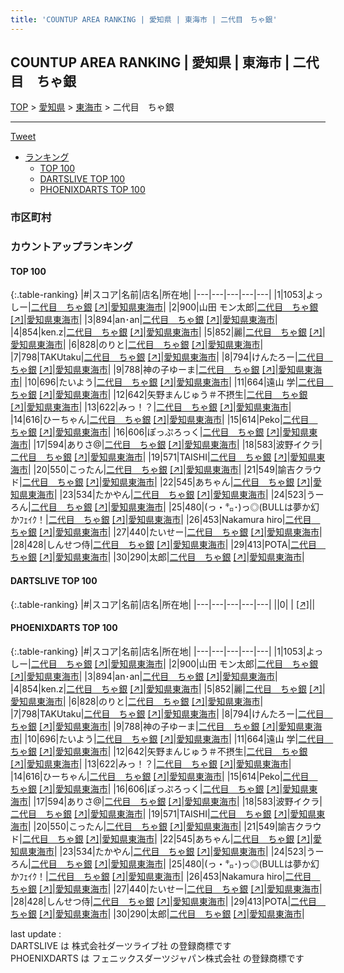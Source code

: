 ```yaml
---
title: 'COUNTUP AREA RANKING | 愛知県 | 東海市 | 二代目　ちゃ銀'
---
```

## COUNTUP AREA RANKING | 愛知県 | 東海市 | 二代目　ちゃ銀

[TOP](/darts/rank/) > [愛知県](/darts/rank/愛知県/) > [東海市](/darts/rank/愛知県/東海市/) > 二代目　ちゃ銀

___

<a href="https://twitter.com/share?ref_src=twsrc%5Etfw" data-text="COUNTUP AREA RANKING | 愛知県東海市二代目　ちゃ銀" class="twitter-share-button" data-hashtags="DARTSLIVE,PHOENIXDARTS,darts,ダーツ" data-show-count="false">Tweet</a>

* [ランキング](#カウントアップランキング)
    * [TOP 100](#top-100)
    * [DARTSLIVE TOP 100](#dartslive-top-100)
    * [PHOENIXDARTS TOP 100](#phoenixdarts-top-100)

### 市区町村

<ul>

</ul>

### カウントアップランキング

#### TOP 100



{:.table-ranking}
|#|スコア|名前|店名|所在地|
|---|---|---|---|---|
|1|1053|<span class="rank-name-pd">よっしー</span>|<a href="/darts/rank/shops/78323.html">二代目　ちゃ銀</a> <a href="https://vs.phoenixdarts.com/jp/shop/shopDetailInfo/s_78323?s_seq=78323">[↗]</a>|<a href="/darts/rank/愛知県/東海市">愛知県東海市</a>|
|2|900|<span class="rank-name-pd">山田 モン太郎</span>|<a href="/darts/rank/shops/78323.html">二代目　ちゃ銀</a> <a href="https://vs.phoenixdarts.com/jp/shop/shopDetailInfo/s_78323?s_seq=78323">[↗]</a>|<a href="/darts/rank/愛知県/東海市">愛知県東海市</a>|
|3|894|<span class="rank-name-pd">an･an</span>|<a href="/darts/rank/shops/78323.html">二代目　ちゃ銀</a> <a href="https://vs.phoenixdarts.com/jp/shop/shopDetailInfo/s_78323?s_seq=78323">[↗]</a>|<a href="/darts/rank/愛知県/東海市">愛知県東海市</a>|
|4|854|<span class="rank-name-pd">ken.z</span>|<a href="/darts/rank/shops/78323.html">二代目　ちゃ銀</a> <a href="https://vs.phoenixdarts.com/jp/shop/shopDetailInfo/s_78323?s_seq=78323">[↗]</a>|<a href="/darts/rank/愛知県/東海市">愛知県東海市</a>|
|5|852|<span class="rank-name-pd">麗</span>|<a href="/darts/rank/shops/78323.html">二代目　ちゃ銀</a> <a href="https://vs.phoenixdarts.com/jp/shop/shopDetailInfo/s_78323?s_seq=78323">[↗]</a>|<a href="/darts/rank/愛知県/東海市">愛知県東海市</a>|
|6|828|<span class="rank-name-pd">のりと</span>|<a href="/darts/rank/shops/78323.html">二代目　ちゃ銀</a> <a href="https://vs.phoenixdarts.com/jp/shop/shopDetailInfo/s_78323?s_seq=78323">[↗]</a>|<a href="/darts/rank/愛知県/東海市">愛知県東海市</a>|
|7|798|<span class="rank-name-pd">TAKUtaku</span>|<a href="/darts/rank/shops/78323.html">二代目　ちゃ銀</a> <a href="https://vs.phoenixdarts.com/jp/shop/shopDetailInfo/s_78323?s_seq=78323">[↗]</a>|<a href="/darts/rank/愛知県/東海市">愛知県東海市</a>|
|8|794|<span class="rank-name-pd">けんたろー</span>|<a href="/darts/rank/shops/78323.html">二代目　ちゃ銀</a> <a href="https://vs.phoenixdarts.com/jp/shop/shopDetailInfo/s_78323?s_seq=78323">[↗]</a>|<a href="/darts/rank/愛知県/東海市">愛知県東海市</a>|
|9|788|<span class="rank-name-pd">神の子ゆーま</span>|<a href="/darts/rank/shops/78323.html">二代目　ちゃ銀</a> <a href="https://vs.phoenixdarts.com/jp/shop/shopDetailInfo/s_78323?s_seq=78323">[↗]</a>|<a href="/darts/rank/愛知県/東海市">愛知県東海市</a>|
|10|696|<span class="rank-name-pd">たいよう</span>|<a href="/darts/rank/shops/78323.html">二代目　ちゃ銀</a> <a href="https://vs.phoenixdarts.com/jp/shop/shopDetailInfo/s_78323?s_seq=78323">[↗]</a>|<a href="/darts/rank/愛知県/東海市">愛知県東海市</a>|
|11|664|<span class="rank-name-pd">遠山 学</span>|<a href="/darts/rank/shops/78323.html">二代目　ちゃ銀</a> <a href="https://vs.phoenixdarts.com/jp/shop/shopDetailInfo/s_78323?s_seq=78323">[↗]</a>|<a href="/darts/rank/愛知県/東海市">愛知県東海市</a>|
|12|642|<span class="rank-name-pd">矢野まんじゅう＃不摂生</span>|<a href="/darts/rank/shops/78323.html">二代目　ちゃ銀</a> <a href="https://vs.phoenixdarts.com/jp/shop/shopDetailInfo/s_78323?s_seq=78323">[↗]</a>|<a href="/darts/rank/愛知県/東海市">愛知県東海市</a>|
|13|622|<span class="rank-name-pd">みっ！？</span>|<a href="/darts/rank/shops/78323.html">二代目　ちゃ銀</a> <a href="https://vs.phoenixdarts.com/jp/shop/shopDetailInfo/s_78323?s_seq=78323">[↗]</a>|<a href="/darts/rank/愛知県/東海市">愛知県東海市</a>|
|14|616|<span class="rank-name-pd">ひーちゃん</span>|<a href="/darts/rank/shops/78323.html">二代目　ちゃ銀</a> <a href="https://vs.phoenixdarts.com/jp/shop/shopDetailInfo/s_78323?s_seq=78323">[↗]</a>|<a href="/darts/rank/愛知県/東海市">愛知県東海市</a>|
|15|614|<span class="rank-name-pd">Peko</span>|<a href="/darts/rank/shops/78323.html">二代目　ちゃ銀</a> <a href="https://vs.phoenixdarts.com/jp/shop/shopDetailInfo/s_78323?s_seq=78323">[↗]</a>|<a href="/darts/rank/愛知県/東海市">愛知県東海市</a>|
|16|606|<span class="rank-name-pd">ぽっぷろっく</span>|<a href="/darts/rank/shops/78323.html">二代目　ちゃ銀</a> <a href="https://vs.phoenixdarts.com/jp/shop/shopDetailInfo/s_78323?s_seq=78323">[↗]</a>|<a href="/darts/rank/愛知県/東海市">愛知県東海市</a>|
|17|594|<span class="rank-name-pd">ありさ@</span>|<a href="/darts/rank/shops/78323.html">二代目　ちゃ銀</a> <a href="https://vs.phoenixdarts.com/jp/shop/shopDetailInfo/s_78323?s_seq=78323">[↗]</a>|<a href="/darts/rank/愛知県/東海市">愛知県東海市</a>|
|18|583|<span class="rank-name-pd">波野イクラ</span>|<a href="/darts/rank/shops/78323.html">二代目　ちゃ銀</a> <a href="https://vs.phoenixdarts.com/jp/shop/shopDetailInfo/s_78323?s_seq=78323">[↗]</a>|<a href="/darts/rank/愛知県/東海市">愛知県東海市</a>|
|19|571|<span class="rank-name-pd">TAISHI</span>|<a href="/darts/rank/shops/78323.html">二代目　ちゃ銀</a> <a href="https://vs.phoenixdarts.com/jp/shop/shopDetailInfo/s_78323?s_seq=78323">[↗]</a>|<a href="/darts/rank/愛知県/東海市">愛知県東海市</a>|
|20|550|<span class="rank-name-pd">こったん</span>|<a href="/darts/rank/shops/78323.html">二代目　ちゃ銀</a> <a href="https://vs.phoenixdarts.com/jp/shop/shopDetailInfo/s_78323?s_seq=78323">[↗]</a>|<a href="/darts/rank/愛知県/東海市">愛知県東海市</a>|
|21|549|<span class="rank-name-pd">諭吉クラウド</span>|<a href="/darts/rank/shops/78323.html">二代目　ちゃ銀</a> <a href="https://vs.phoenixdarts.com/jp/shop/shopDetailInfo/s_78323?s_seq=78323">[↗]</a>|<a href="/darts/rank/愛知県/東海市">愛知県東海市</a>|
|22|545|<span class="rank-name-pd">あちゃん</span>|<a href="/darts/rank/shops/78323.html">二代目　ちゃ銀</a> <a href="https://vs.phoenixdarts.com/jp/shop/shopDetailInfo/s_78323?s_seq=78323">[↗]</a>|<a href="/darts/rank/愛知県/東海市">愛知県東海市</a>|
|23|534|<span class="rank-name-pd">たかやん</span>|<a href="/darts/rank/shops/78323.html">二代目　ちゃ銀</a> <a href="https://vs.phoenixdarts.com/jp/shop/shopDetailInfo/s_78323?s_seq=78323">[↗]</a>|<a href="/darts/rank/愛知県/東海市">愛知県東海市</a>|
|24|523|<span class="rank-name-pd">うーろん</span>|<a href="/darts/rank/shops/78323.html">二代目　ちゃ銀</a> <a href="https://vs.phoenixdarts.com/jp/shop/shopDetailInfo/s_78323?s_seq=78323">[↗]</a>|<a href="/darts/rank/愛知県/東海市">愛知県東海市</a>|
|25|480|<span class="rank-name-pd">(っ・㌔･)っ◎(BULLは夢か幻かﾌｪｲｸ！</span>|<a href="/darts/rank/shops/78323.html">二代目　ちゃ銀</a> <a href="https://vs.phoenixdarts.com/jp/shop/shopDetailInfo/s_78323?s_seq=78323">[↗]</a>|<a href="/darts/rank/愛知県/東海市">愛知県東海市</a>|
|26|453|<span class="rank-name-pd">Nakamura hiro</span>|<a href="/darts/rank/shops/78323.html">二代目　ちゃ銀</a> <a href="https://vs.phoenixdarts.com/jp/shop/shopDetailInfo/s_78323?s_seq=78323">[↗]</a>|<a href="/darts/rank/愛知県/東海市">愛知県東海市</a>|
|27|440|<span class="rank-name-pd">たいせー</span>|<a href="/darts/rank/shops/78323.html">二代目　ちゃ銀</a> <a href="https://vs.phoenixdarts.com/jp/shop/shopDetailInfo/s_78323?s_seq=78323">[↗]</a>|<a href="/darts/rank/愛知県/東海市">愛知県東海市</a>|
|28|428|<span class="rank-name-pd">しんせつ侍</span>|<a href="/darts/rank/shops/78323.html">二代目　ちゃ銀</a> <a href="https://vs.phoenixdarts.com/jp/shop/shopDetailInfo/s_78323?s_seq=78323">[↗]</a>|<a href="/darts/rank/愛知県/東海市">愛知県東海市</a>|
|29|413|<span class="rank-name-pd">POTA</span>|<a href="/darts/rank/shops/78323.html">二代目　ちゃ銀</a> <a href="https://vs.phoenixdarts.com/jp/shop/shopDetailInfo/s_78323?s_seq=78323">[↗]</a>|<a href="/darts/rank/愛知県/東海市">愛知県東海市</a>|
|30|290|<span class="rank-name-pd">太郎</span>|<a href="/darts/rank/shops/78323.html">二代目　ちゃ銀</a> <a href="https://vs.phoenixdarts.com/jp/shop/shopDetailInfo/s_78323?s_seq=78323">[↗]</a>|<a href="/darts/rank/愛知県/東海市">愛知県東海市</a>|


#### DARTSLIVE TOP 100



{:.table-ranking}
|#|スコア|名前|店名|所在地|
|---|---|---|---|---|
||0|<span class="rank-name-dl"> </span>|<a href="/darts/rank/shops/.html"></a> <a href="">[↗]</a>|<a href="/darts/rank//"></a>|


#### PHOENIXDARTS TOP 100



{:.table-ranking}
|#|スコア|名前|店名|所在地|
|---|---|---|---|---|
|1|1053|<span class="rank-name-pd">よっしー</span>|<a href="/darts/rank/shops/78323.html">二代目　ちゃ銀</a> <a href="https://vs.phoenixdarts.com/jp/shop/shopDetailInfo/s_78323?s_seq=78323">[↗]</a>|<a href="/darts/rank/愛知県/東海市">愛知県東海市</a>|
|2|900|<span class="rank-name-pd">山田 モン太郎</span>|<a href="/darts/rank/shops/78323.html">二代目　ちゃ銀</a> <a href="https://vs.phoenixdarts.com/jp/shop/shopDetailInfo/s_78323?s_seq=78323">[↗]</a>|<a href="/darts/rank/愛知県/東海市">愛知県東海市</a>|
|3|894|<span class="rank-name-pd">an･an</span>|<a href="/darts/rank/shops/78323.html">二代目　ちゃ銀</a> <a href="https://vs.phoenixdarts.com/jp/shop/shopDetailInfo/s_78323?s_seq=78323">[↗]</a>|<a href="/darts/rank/愛知県/東海市">愛知県東海市</a>|
|4|854|<span class="rank-name-pd">ken.z</span>|<a href="/darts/rank/shops/78323.html">二代目　ちゃ銀</a> <a href="https://vs.phoenixdarts.com/jp/shop/shopDetailInfo/s_78323?s_seq=78323">[↗]</a>|<a href="/darts/rank/愛知県/東海市">愛知県東海市</a>|
|5|852|<span class="rank-name-pd">麗</span>|<a href="/darts/rank/shops/78323.html">二代目　ちゃ銀</a> <a href="https://vs.phoenixdarts.com/jp/shop/shopDetailInfo/s_78323?s_seq=78323">[↗]</a>|<a href="/darts/rank/愛知県/東海市">愛知県東海市</a>|
|6|828|<span class="rank-name-pd">のりと</span>|<a href="/darts/rank/shops/78323.html">二代目　ちゃ銀</a> <a href="https://vs.phoenixdarts.com/jp/shop/shopDetailInfo/s_78323?s_seq=78323">[↗]</a>|<a href="/darts/rank/愛知県/東海市">愛知県東海市</a>|
|7|798|<span class="rank-name-pd">TAKUtaku</span>|<a href="/darts/rank/shops/78323.html">二代目　ちゃ銀</a> <a href="https://vs.phoenixdarts.com/jp/shop/shopDetailInfo/s_78323?s_seq=78323">[↗]</a>|<a href="/darts/rank/愛知県/東海市">愛知県東海市</a>|
|8|794|<span class="rank-name-pd">けんたろー</span>|<a href="/darts/rank/shops/78323.html">二代目　ちゃ銀</a> <a href="https://vs.phoenixdarts.com/jp/shop/shopDetailInfo/s_78323?s_seq=78323">[↗]</a>|<a href="/darts/rank/愛知県/東海市">愛知県東海市</a>|
|9|788|<span class="rank-name-pd">神の子ゆーま</span>|<a href="/darts/rank/shops/78323.html">二代目　ちゃ銀</a> <a href="https://vs.phoenixdarts.com/jp/shop/shopDetailInfo/s_78323?s_seq=78323">[↗]</a>|<a href="/darts/rank/愛知県/東海市">愛知県東海市</a>|
|10|696|<span class="rank-name-pd">たいよう</span>|<a href="/darts/rank/shops/78323.html">二代目　ちゃ銀</a> <a href="https://vs.phoenixdarts.com/jp/shop/shopDetailInfo/s_78323?s_seq=78323">[↗]</a>|<a href="/darts/rank/愛知県/東海市">愛知県東海市</a>|
|11|664|<span class="rank-name-pd">遠山 学</span>|<a href="/darts/rank/shops/78323.html">二代目　ちゃ銀</a> <a href="https://vs.phoenixdarts.com/jp/shop/shopDetailInfo/s_78323?s_seq=78323">[↗]</a>|<a href="/darts/rank/愛知県/東海市">愛知県東海市</a>|
|12|642|<span class="rank-name-pd">矢野まんじゅう＃不摂生</span>|<a href="/darts/rank/shops/78323.html">二代目　ちゃ銀</a> <a href="https://vs.phoenixdarts.com/jp/shop/shopDetailInfo/s_78323?s_seq=78323">[↗]</a>|<a href="/darts/rank/愛知県/東海市">愛知県東海市</a>|
|13|622|<span class="rank-name-pd">みっ！？</span>|<a href="/darts/rank/shops/78323.html">二代目　ちゃ銀</a> <a href="https://vs.phoenixdarts.com/jp/shop/shopDetailInfo/s_78323?s_seq=78323">[↗]</a>|<a href="/darts/rank/愛知県/東海市">愛知県東海市</a>|
|14|616|<span class="rank-name-pd">ひーちゃん</span>|<a href="/darts/rank/shops/78323.html">二代目　ちゃ銀</a> <a href="https://vs.phoenixdarts.com/jp/shop/shopDetailInfo/s_78323?s_seq=78323">[↗]</a>|<a href="/darts/rank/愛知県/東海市">愛知県東海市</a>|
|15|614|<span class="rank-name-pd">Peko</span>|<a href="/darts/rank/shops/78323.html">二代目　ちゃ銀</a> <a href="https://vs.phoenixdarts.com/jp/shop/shopDetailInfo/s_78323?s_seq=78323">[↗]</a>|<a href="/darts/rank/愛知県/東海市">愛知県東海市</a>|
|16|606|<span class="rank-name-pd">ぽっぷろっく</span>|<a href="/darts/rank/shops/78323.html">二代目　ちゃ銀</a> <a href="https://vs.phoenixdarts.com/jp/shop/shopDetailInfo/s_78323?s_seq=78323">[↗]</a>|<a href="/darts/rank/愛知県/東海市">愛知県東海市</a>|
|17|594|<span class="rank-name-pd">ありさ@</span>|<a href="/darts/rank/shops/78323.html">二代目　ちゃ銀</a> <a href="https://vs.phoenixdarts.com/jp/shop/shopDetailInfo/s_78323?s_seq=78323">[↗]</a>|<a href="/darts/rank/愛知県/東海市">愛知県東海市</a>|
|18|583|<span class="rank-name-pd">波野イクラ</span>|<a href="/darts/rank/shops/78323.html">二代目　ちゃ銀</a> <a href="https://vs.phoenixdarts.com/jp/shop/shopDetailInfo/s_78323?s_seq=78323">[↗]</a>|<a href="/darts/rank/愛知県/東海市">愛知県東海市</a>|
|19|571|<span class="rank-name-pd">TAISHI</span>|<a href="/darts/rank/shops/78323.html">二代目　ちゃ銀</a> <a href="https://vs.phoenixdarts.com/jp/shop/shopDetailInfo/s_78323?s_seq=78323">[↗]</a>|<a href="/darts/rank/愛知県/東海市">愛知県東海市</a>|
|20|550|<span class="rank-name-pd">こったん</span>|<a href="/darts/rank/shops/78323.html">二代目　ちゃ銀</a> <a href="https://vs.phoenixdarts.com/jp/shop/shopDetailInfo/s_78323?s_seq=78323">[↗]</a>|<a href="/darts/rank/愛知県/東海市">愛知県東海市</a>|
|21|549|<span class="rank-name-pd">諭吉クラウド</span>|<a href="/darts/rank/shops/78323.html">二代目　ちゃ銀</a> <a href="https://vs.phoenixdarts.com/jp/shop/shopDetailInfo/s_78323?s_seq=78323">[↗]</a>|<a href="/darts/rank/愛知県/東海市">愛知県東海市</a>|
|22|545|<span class="rank-name-pd">あちゃん</span>|<a href="/darts/rank/shops/78323.html">二代目　ちゃ銀</a> <a href="https://vs.phoenixdarts.com/jp/shop/shopDetailInfo/s_78323?s_seq=78323">[↗]</a>|<a href="/darts/rank/愛知県/東海市">愛知県東海市</a>|
|23|534|<span class="rank-name-pd">たかやん</span>|<a href="/darts/rank/shops/78323.html">二代目　ちゃ銀</a> <a href="https://vs.phoenixdarts.com/jp/shop/shopDetailInfo/s_78323?s_seq=78323">[↗]</a>|<a href="/darts/rank/愛知県/東海市">愛知県東海市</a>|
|24|523|<span class="rank-name-pd">うーろん</span>|<a href="/darts/rank/shops/78323.html">二代目　ちゃ銀</a> <a href="https://vs.phoenixdarts.com/jp/shop/shopDetailInfo/s_78323?s_seq=78323">[↗]</a>|<a href="/darts/rank/愛知県/東海市">愛知県東海市</a>|
|25|480|<span class="rank-name-pd">(っ・㌔･)っ◎(BULLは夢か幻かﾌｪｲｸ！</span>|<a href="/darts/rank/shops/78323.html">二代目　ちゃ銀</a> <a href="https://vs.phoenixdarts.com/jp/shop/shopDetailInfo/s_78323?s_seq=78323">[↗]</a>|<a href="/darts/rank/愛知県/東海市">愛知県東海市</a>|
|26|453|<span class="rank-name-pd">Nakamura hiro</span>|<a href="/darts/rank/shops/78323.html">二代目　ちゃ銀</a> <a href="https://vs.phoenixdarts.com/jp/shop/shopDetailInfo/s_78323?s_seq=78323">[↗]</a>|<a href="/darts/rank/愛知県/東海市">愛知県東海市</a>|
|27|440|<span class="rank-name-pd">たいせー</span>|<a href="/darts/rank/shops/78323.html">二代目　ちゃ銀</a> <a href="https://vs.phoenixdarts.com/jp/shop/shopDetailInfo/s_78323?s_seq=78323">[↗]</a>|<a href="/darts/rank/愛知県/東海市">愛知県東海市</a>|
|28|428|<span class="rank-name-pd">しんせつ侍</span>|<a href="/darts/rank/shops/78323.html">二代目　ちゃ銀</a> <a href="https://vs.phoenixdarts.com/jp/shop/shopDetailInfo/s_78323?s_seq=78323">[↗]</a>|<a href="/darts/rank/愛知県/東海市">愛知県東海市</a>|
|29|413|<span class="rank-name-pd">POTA</span>|<a href="/darts/rank/shops/78323.html">二代目　ちゃ銀</a> <a href="https://vs.phoenixdarts.com/jp/shop/shopDetailInfo/s_78323?s_seq=78323">[↗]</a>|<a href="/darts/rank/愛知県/東海市">愛知県東海市</a>|
|30|290|<span class="rank-name-pd">太郎</span>|<a href="/darts/rank/shops/78323.html">二代目　ちゃ銀</a> <a href="https://vs.phoenixdarts.com/jp/shop/shopDetailInfo/s_78323?s_seq=78323">[↗]</a>|<a href="/darts/rank/愛知県/東海市">愛知県東海市</a>|


<div class="footer border-top border-gray-light mt-5 pt-3 text-right text-gray">
    last update : <span style="font-weight: italic" id="foot_last_modified"></span><br />
    DARTSLIVE は 株式会社ダーツライブ社 の登録商標です<br />
    PHOENIXDARTS は フェニックスダーツジャパン株式会社 の登録商標です<br />
</div>

<script src="https://cdnjs.cloudflare.com/ajax/libs/jquery.tablesorter/2.31.3/js/jquery.tablesorter.min.js" integrity="sha512-qzgd5cYSZcosqpzpn7zF2ZId8f/8CHmFKZ8j7mU4OUXTNRd5g+ZHBPsgKEwoqxCtdQvExE5LprwwPAgoicguNg==" crossorigin="anonymous" referrerpolicy="no-referrer"></script>
<link rel="stylesheet" href="https://cdnjs.cloudflare.com/ajax/libs/jquery.tablesorter/2.31.3/css/theme.default.min.css" integrity="sha512-wghhOJkjQX0Lh3NSWvNKeZ0ZpNn+SPVXX1Qyc9OCaogADktxrBiBdKGDoqVUOyhStvMBmJQ8ZdMHiR3wuEq8+w==" crossorigin="anonymous" referrerpolicy="no-referrer" />
<script>
$(function() {
    $(".table-ranking").tablesorter({sortList:[[0, 0]]});
    $("#foot_last_modified").text(formatDate(new Date(document.lastModified), 'yyyy-MM-dd HH:mm:ss'));
});
</script>

<script async src="https://platform.twitter.com/widgets.js" charset="utf-8"></script>